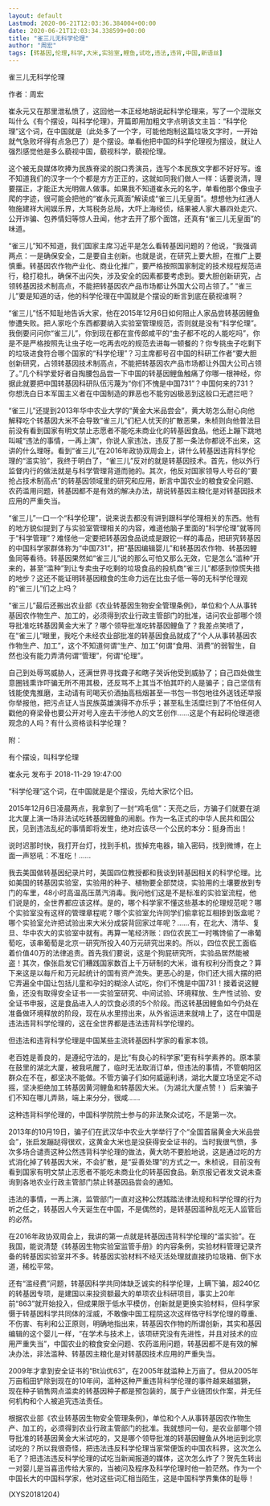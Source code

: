 ```yaml
---
layout: default
Lastmod: 2020-06-21T12:03:36.384004+00:00
date: 2020-06-21T12:03:34.338599+00:00
title: "雀三儿无科学伦理"
author: "周宏"
tags: [转基因,伦理,科学,大米,实验室,鲤鱼,试吃,违法,违背,中国,新语丝]
---
```


雀三儿无科学伦理

作者：周宏

崔永元又在那里泄私愤了，这回他一本正经地胡说起科学伦理来，写了一个混账文叫什么《有个摆设，叫科学伦理》，开篇即用加粗文字点明该文主旨：“科学伦理”这个词，在中国就是（此处多了一个字，可能他炮制这篇垃圾文字时，一开始就气急败坏得有点急巴了）是个摆设。单看他把中国的科学伦理视为摆设，就让人强烈感觉他是多么藐视中国，藐视科学，藐视伦理。

这个被无良媒体吹捧为民族脊梁的脱口秀演员，连写个本民族文字都不好好写。谁不知道我们的汉字一个个都是方方正正的，这就如同我们做人一样：话要说清，理要摆正，才能正大光明做人做事。如果我不知道崔永元的名字，单看他那个像虫子爬的字迹，很可能会把他的“崔永元真面”解读成“雀三儿无皇面”。想想他为红通人物施建祥大闹娱乐界，大骂税务总局，大吓上海经侦，结果被人家大暴四处走穴、公开诈骗、包养情妇等惊人丑闻，他才去开了那个面馆，还真有“雀三儿无皇面”的味道。

“雀三儿”知不知道，我们国家主席习近平是怎么看转基因问题的？他说，“我强调两点：一是确保安全，二是要自主创新。也就是说，在研究上要大胆，在推广上要慎重。转基因农作物产业化、商业化推广，要严格按照国家制定的技术规程规范进行，稳打稳扎，确保不出闪失，涉及安全的因素都要考虑到。要大胆创新研究，占领转基因技术制高点，不能把转基因农产品市场都让外国大公司占领了。” “雀三儿”要是知道的话，他的科学伦理在中国就是个摆设的断言到底在藐视谁啊？

“雀三儿”恬不知耻地告诉大家，他在2015年12月6日如何阻止人家品尝转基因鲤鱼惨遭失败。把人家吃个东西都要纳入实验室管理规范，否则就是没有“科学伦理”。我倒要问问你“雀三儿”，你到现在都在宣传郎咸平的“虫子都不吃的人能吃吗”，你是不是严格按照先让虫子吃一吃再去吃的规范去进每一顿餐的？你专挑虫子吃剩下的垃圾进食符合哪个国家的“科学伦理”？习主席都号召中国的科研工作者“要大胆创新研究，占领转基因技术制高点，不能把转基因农产品市场都让外国大公司占领了。”几个科学爱好者自掏腰包品尝一下中国的转基因鲤鱼触痛了你哪一根神经，你据此就要把中国转基因科研队伍污蔑为“你们不愧是中国731”？中国何来的731？你想洗白日本军国主义者在中国制造的罪恶也不能穷凶极恶到这般口无遮拦吧？

“雀三儿”还提到2013年华中农业大学的“黄金大米品尝会”，黄大昉怎么耐心向他解释吃个转基因大米不会导致“雀三儿”们杞人忧天的扩散恶果，朱桢则向他普法目前没有看到国家有明文禁止志愿者不能吃未商业化的转基因食品。他还上蹦下跳地叫喊“违法的事情，一再上演”，你说人家违法，违反了那一条法你都说不出来，这讲的什么理呀。看到“雀三儿”在2016年政协双周会上，讲什么转基因违背科学伦理的“滥实验”，我终于明白了，“雀三儿”反对的就是转基因技术。首先，他以外行监督内行的做法就是与科学管理背道而驰的。其次，他反对国家领导人号召的“要抢占技术制高点”的转基因领域里的研究和应用，断言中国农业的粮食安全问题、农药滥用问题，转基因都不是有效的解决办法，胡说转基因主粮化是对转基因技术应用的严重失当。

“雀三儿”一口一个“科学伦理”，说来说去都没有讲到跟科学伦理相关的东西。他有的地方貌似提到了与实验室管理相关的内容，难道他脑子里面的“科学伦理”就等同于“科学管理”？难怪他一定要把转基因食品说成是跟铊一样的毒品，把研究转基因的中国科学家群体称为“中国731”，把“基因编辑婴儿”和转基因农作物、转基因鲤鱼同等看待。转基因果然如“雀三儿”说的那么可怕又那么无效，它是怎么“滥种”开来的，甚至“滥种”到让专卖虫子吃剩的垃圾食品的投机商“雀三儿”都感到惊慌失措的地步？这还不能证明转基因粮食的生命力远在比虫子低一等的无科学伦理观的“雀三儿”们之上吗？

“雀三儿”最后还搬出农业部《农业转基因生物安全管理条例》，单位和个人从事转基因农作物生产、加工的，必须得到农业行政主管部门的批准，诘问农业部哪个领导批准吃转基因黄金大米了？哪个领导批准吃转基因鲤鱼了？我差点笑喷了，在“雀三儿”眼里，我吃个未经农业部批准的转基因食品就成了“个人从事转基因农作物生产、加工”，这个不知道何谓“生产、加工”何谓“食用、消费”的弱智生，自然也没有能力弄清何谓“管理”，何谓“伦理”。

自己到处辱骂威胁人，还满世界寻找聋子和瞎子哭诉他受到威胁了；自己四处做生意圈钱熏诈吓骗无所不用其极，还反骂不上其当不怕其吓的人是骗子；自己坚信有钱能使鬼推磨，主动请有司喝天价酒抽高档烟甚至一书包一书包地往外送钱还举报你举报他，把污点证人当民族英雄演得不亦乐乎；甚至私生活糜烂到了不怕任何人戳他的脊梁骨也要公开对号入座去干涉他人的文艺创作……这是个有起码伦理道德观念的人吗？有什么资格谈科学伦理？

附：

有个摆设，叫科学伦理

崔永元 发布于 2018-11-29 19:47:00

“科学伦理”这个词，在中国就是是个摆设，先给大家忆个旧。

2015年12月6日凌晨两点，我拿到了一封“鸡毛信”：天亮之后，方骗子们就要在湖北大厦上演一场非法试吃转基因鲤鱼的闹剧。作为一名正式的中华人民共和国公民，见到违法乱纪的事情即将发生，绝对应该尽一个公民的本分：挺身而出！

说时迟那时快，我打开台灯，找到手机，拔掉充电器，输入密码，找到微博，在上面一声怒吼：不准吃！……

我去美国做转基因纪录片时，美国四位教授都和我谈到转基因相关的科学伦理。比如美国的转基因实验室，实验用的种子、植物要全部焚烧，实验用的土壤要放到专门的车里，48小时高温高压蒸汽消毒。我问他们这是不是标准的实验室流程，他们说是的，全世界都应该这样。是的，哪个科学家不懂这些基本的伦理规范呢？哪个实验室没有这样的管理章程呢？哪个实验室允许同学们偷拿铊互相掺到饭盒呢？哪个实验室允许把试验出来大米分成袋背回家过年呢？……有，在北大、清华、复旦、华中农大的实验室中就有。再算一笔经济账：四位农民工一时嘴馋偷了一串葡萄吃，该串葡萄是北京一研究所投入40万元研究岀来的。所以，四位农民工面临着价值40万的法律追责。首先我们要说，这是个狗屁研究所，实验品居然能被盗！其次，像张启发它们糟践国家数百上千万研制的大米，谁有权利分而食之？算下来这是以每斤和万元起统计的国有资产流失。更恶心的是，你们还大摇大摆的把它弄遍全中国让包括儿童和孕妇的糊涂人试吃，你们不愧是中国731！接着说这鲤鱼，还没有取得安全证书一一实验室研究、中间试验、环境释放、生产性试验、安全证书申报，这是食品进入人的饮食必须的5个阶段。而这转基因鲤鱼如今仍处在准备做环境释放的阶段，现在从水里捞出来，从外省运进来就啃上了，这在中国是违法违背科学伦理的，这在全世界都是违法违背科学伦理的。

但违法和违背科学伦理是中国某些主流转基因科学家的看家本领。

老百姓是善良的，是遵纪守法的，是比“有良心的科学家”更有科学素养的。原本蒙在鼓里的湖北大厦，被我吼醒了，临时无法取消订单，但违法的事情，不管朝阳区群众在不在，都坚决不能做。不管方骗子们如何威逼利诱，湖北大厦立场坚定不动摇，坚决拒绝加工转基因黄河鲤鱼和转基因大米。（为湖北大厦点赞！）后来骗子们不知在哪儿弄熟，端上来分分，很咸……

这种违背科学伦理的，中国科学院院士参与的非法聚众试吃，不是第一次。

2013年的10月19日，骗子们在武汉华中农业大学举行了个“全国首届黄金大米品尝会”，张启发蹦跶得很欢，这黄金大米也是没获得安全证书的。当时我很气愤，多次多场合谴责这种公然违背科学伦理的做法，黄大昉不要脸地说，这是通过吃的方式消化掉了转基因大米，不会扩散，是“妥善处理”的方式之一。朱桢说，目前没有看到国家有明文禁止志愿者不能吃未商业化的转基因食品。新京报记者发文说未查询到各地农业行政主管部门禁止转基因品尝会的通知。

违法的事情，一再上演，监管部门一直对这种公然践踏法律法规和科学伦理的行为听之任之，转基因人今天诞生在中国，不是偶然的，是转基因滥种乱吃无人监管后的必然。

在2016年政协双周会上，我讲的第一点就是转基因违背科学伦理的“滥实验”。在我国，能说清楚《转基因生物实验室监管手册》的内容条例，实验材料管理记录齐备的转基因实验室并不多。转基因实验材料不经灭活处理就直接扔垃圾箱、倒下水道，稀松平常。

还有“滥经费”问题，转基因科学共同体缺乏诚实的科学伦理，上瞒下骗，超240亿的转基因专项，是建国以来投资额最大的单项农业科研项目，事实上20年前“863”就开始投入，但成果限于低水平模仿，创新就是更换实验材料，但科学家慑于转基因科学共同体的淫威，不敢像中国工程院这次这样恪守科学伦理的尊重、不伤害、有利和公正原则，明确地指出来，转基因农作物的所谓创新，其实和基因编辑的这个婴儿一样，“在学术与技术上，该项研究没有先进性，并且对技术的应用严重失当”，中国农业的粮食安全问题、农药滥用问题，转基因都不是有效的解决办法，非法滥种、转基因主粮化是对转基因技术应用的严重失当。

2009年才拿到安全证书的“Bt汕优63”，在2005年就滥种上万亩了。但从2005年万亩稻田铲除到现在的10年间，滥种这种严重违背科学伦理的事件越来越猖獗，现在种子销售网点滥卖的转基因种子都是预包装的，属于产业链团伙作案，并无任何机构和个人被追究违法责任。

根据农业部《农业转基因生物安全管理条例》，单位和个人从事转基因农作物生产、加工的，必须得到农业行政主管部门的批准。我就想问一句，是农业部哪个领导批准的转基因黄金大米试吃的，又是哪个领导批准的转基因鲤鱼从外地运到北京试吃的？所以我很奇怪，把违法违反科学伦理当家常便饭的中国农科界，这次怎么毛了？把违法违反科学伦理的试吃当新闻报道的媒体，这次怎么炸了？贺先生转出一对婴儿是当喜迅传给大家的，当被问及程序及科学伦理时他一脸茫然。作为一个中国长大的中国科学家，他对这些词汇相当陌生，这是中国科学界集体的耻辱！

(XYS20181204)

